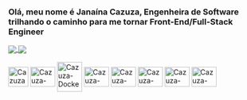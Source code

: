 ### Olá, meu nome é Janaína Cazuza, Engenheira de Software trilhando o caminho para me tornar Front-End/Full-Stack Engineer
<a href="https://github.com/janainacazuza/github-readme-stats">
  <img align="center" src="https://github-readme-stats.vercel.app/api?username=janainacazuza&show_icons=true&theme=synthwave" />
</a>
<a href="https://github.com/janainacazuza/convoychat">
  <img align="center" src="https://github-readme-stats.vercel.app/api/top-langs/?username=janainacazuza&layout=compact&theme=synthwave" />
</a>

<div style="display: inline_block"><br>
  <img align="center" alt="Cazuza-Linux" height="40" width="40" src="https://cdn.jsdelivr.net/gh/devicons/devicon/icons/linux/linux-original.svg" />
  <img align="center" alt="Cazuza-bash" height="40" width="50" src="https://cdn.jsdelivr.net/gh/devicons/devicon/icons/bash/bash-original.svg">
  <img align="center" alt="Cazuza-Docker" height="60" width="50" src="https://cdn.jsdelivr.net/gh/devicons/devicon/icons/docker/docker-original.svg">
  <img align="center" alt="Cazuza-Kubernetes" height="40" width="50" src="https://cdn.jsdelivr.net/gh/devicons/devicon/icons/kubernetes/kubernetes-plain.svg">
  <img align="center" alt="Cazuza-Terraform" height="40" width="50" src="https://cdn.jsdelivr.net/gh/devicons/devicon/icons/terraform/terraform-original.svg">
  <img align="center" alt="Cazuza-Ansible" height="40" width="50" src="https://cdn.jsdelivr.net/gh/devicons/devicon/icons/ansible/ansible-original.svg">
  <img align="center" alt="Cazuza-Prometheus" height="40" width="50" src="https://cdn.jsdelivr.net/gh/devicons/devicon/icons/prometheus/prometheus-original.svg">
  <img align="center" alt="Cazuza-Python" height="40" width="50" src="https://cdn.jsdelivr.net/gh/devicons/devicon/icons/python/python-original.svg">
</div>
